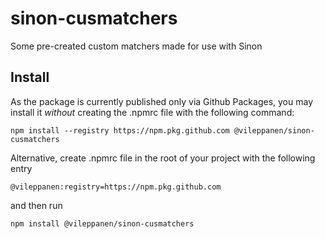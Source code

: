 # sinon-cusmatchers
Some pre-created custom matchers made for use with Sinon

## Install
As the package is currently published only via Github Packages, you may install it _without_ creating the .npmrc file with the following command:

`npm install --registry https://npm.pkg.github.com @vileppanen/sinon-cusmatchers`

Alternative, create .npmrc file in the root of your project with the following entry

`@vileppanen:registry=https://npm.pkg.github.com`

and then run

`npm install @vileppanen/sinon-cusmatchers`